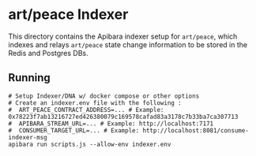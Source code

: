 # art/peace Indexer

This directory contains the Apibara indexer setup for `art/peace`, which indexes and relays `art/peace` state change information to be stored in the Redis and Postgres DBs.

## Running

```
# Setup Indexer/DNA w/ docker compose or other options
# Create an indexer.env file with the following :
#  ART_PEACE_CONTRACT_ADDRESS=... # Example: 0x78223f7ab13216727ed426380079c169578cafad83a3178c7b33ba7ca307713
#  APIBARA_STREAM_URL=... # Example: http://localhost:7171
#  CONSUMER_TARGET_URL=... # Example: http://localhost:8081/consume-indexer-msg
apibara run scripts.js --allow-env indexer.env
```
